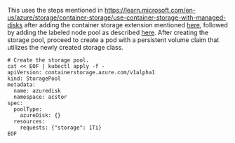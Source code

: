 This uses the steps mentioned in https://learn.microsoft.com/en-us/azure/storage/container-storage/use-container-storage-with-managed-disks after adding the container storage extension mentioned [here](storagepool-containerstorage_extension-create.md), followed by adding the labeled node pool as described [here](storagepool-containerstorage_extension-create-nodepool.md). After creating the storage pool, proceed to create a pod with a persistent volume claim that utilizes the newly created storage class.

```
# Create the storage pool.
cat << EOF | kubectl apply -f -
apiVersion: containerstorage.azure.com/v1alpha1
kind: StoragePool
metadata:
  name: azuredisk
  namespace: acstor
spec:
  poolType:
    azureDisk: {}
  resources:
    requests: {"storage": 1Ti}
EOF
```



